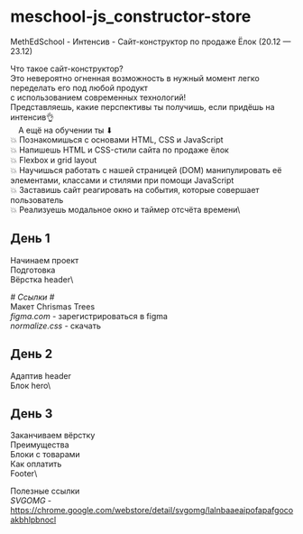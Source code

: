 # meschool-js_constructor-store
MethEdSchool - Интенсив - Сайт-конструктор по продаже Ёлок (20.12 — 23.12)

Что такое сайт-конструктор?\
Это невероятно огненная возможность в нужный момент легко переделать его под любой продукт\
с использованием современных технологий!\
Представляешь, какие перспективы ты получишь, если придёшь на интенсив👌\
⠀
А ещё на обучении ты ⬇\
💥 Познакомишься с основами HTML, CSS и JavaScript\
💥 Напишешь HTML и CSS-стили сайта по продаже ёлок\
💥 Flexbox и grid layout\
💥 Научишься работать с нашей страницей (DOM) манипулировать её элементами, классами и стилями при помощи JavaScript\
💥 Заставишь сайт реагировать на события, которые совершает пользователь\
💥 Реализуешь модальное окно и таймер отсчёта времени\


## День 1 ##
Начинаем проект\
Подготовка\
Вёрстка header\

*# Ссылки #*\
Макет Chrismas Trees\
*figma.com* - зарегистрироваться в figma\
*normalize.css* - скачать

## День 2 ##
Адаптив header\
Блок hero\

## День 3 ##
Заканчиваем вёрстку\
Преимущества\
Блоки с товарами\
Как оплатить\
Footer\

Полезные ссылки\
*SVGOMG* - https://chrome.google.com/webstore/detail/svgomg/lalnbaaeaipofapafgocoakbhlpbnocl

